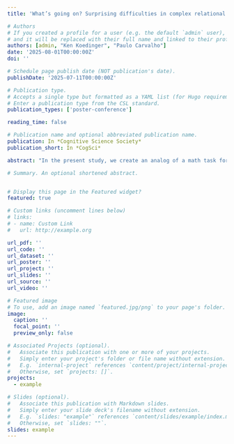 ```yaml
---
title: 'What’s going on? Surprising difficulties in complex relational rule discovery'

# Authors
# If you created a profile for a user (e.g. the default `admin` user), write the username (folder name) here
# and it will be replaced with their full name and linked to their profile.
authors: [admin, "Ken Koedinger", "Paulo Carvalho"]
date: '2025-08-01T00:00:00Z'
doi: ''

# Schedule page publish date (NOT publication's date).
publishDate: '2025-07-11T00:00:00Z'

# Publication type.
# Accepts a single type but formatted as a YAML list (for Hugo requirements).
# Enter a publication type from the CSL standard.
publication_types: ['poster-conference']

reading_time: false

# Publication name and optional abbreviated publication name.
publication: In *Cognitive Science Society*
publication_short: In *CogSci*

abstract: "In the present study, we create an analog of a math task for judging whether one integer is greater than another.  Shapes (e.g., triangle, square) represent integers (3, 4), colors (green, red) denote sign (+/–), and spatial arrangement (above) depicts the comparison (greater than). Across two experiments, we find that this discovery task is surprisingly hard: after approximately 120 trials with feedback, average final performance is about 58%, not far above chance. Additionally, training on sub-rules using a variety of previously effective treatments, both with the support of examples and otherwise, provide only short-term benefit to relational rule discovery. Our findings highlight the difficulty of learning complex relational structures purely from feedback, underscoring the possible need for more explicit guidance or extended practice to achieve robust transfer."

# Summary. An optional shortened abstract.


# Display this page in the Featured widget?
featured: true

# Custom links (uncomment lines below)
# links:
# - name: Custom Link
#   url: http://example.org

url_pdf: ''
url_code: ''
url_dataset: ''
url_poster: ''
url_project: ''
url_slides: ''
url_source: ''
url_video: ''

# Featured image
# To use, add an image named `featured.jpg/png` to your page's folder.
image:
  caption: ''
  focal_point: ''
  preview_only: false

# Associated Projects (optional).
#   Associate this publication with one or more of your projects.
#   Simply enter your project's folder or file name without extension.
#   E.g. `internal-project` references `content/project/internal-project/index.md`.
#   Otherwise, set `projects: []`.
projects:
  - example

# Slides (optional).
#   Associate this publication with Markdown slides.
#   Simply enter your slide deck's filename without extension.
#   E.g. `slides: "example"` references `content/slides/example/index.md`.
#   Otherwise, set `slides: ""`.
slides: example
---
```

<!-- 
{{% callout note %}}
Click the _Cite_ button above to demo the feature to enable visitors to import publication metadata into their reference management software.
{{% /callout %}}

{{% callout note %}}
Create your slides in Markdown - click the _Slides_ button to check out the example.
{{% /callout %}}

Add the publication's **full text** or **supplementary notes** here. You can use rich formatting such as including [code, math, and images](https://docs.hugoblox.com/content/writing-markdown-latex/).
 -->